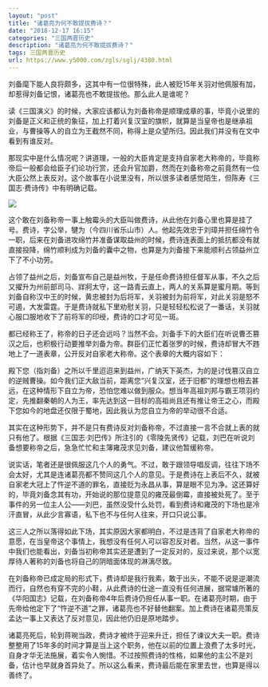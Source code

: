```yaml
---
layout: "post"
title: "诸葛亮为何不敢提拔费诗？"
date: "2018-12-17 16:15"
categories: "三国两晋历史"
description: "诸葛亮为何不敢提拔费诗？"
tags: 三国两晋历史
url: https://www.y5000.com/zgls/sglj/4380.html
---
```






刘备麾下能人良将颇多，这其中有一位很特殊，此人被贬15年关羽对他佩服有加，却惹得刘备记恨，诸葛亮也不敢提拔他。那么此人是谁呢？

读《三国演义》的时候，大家应该都认为刘备称帝是顺理成章的事，毕竟小说里的刘备是正义和正统的象征，加上打着兴复汉室的旗帜，就算是当皇帝也是继承祖业，与曹操等人的自立为王截然不同，称得上是众望所归。因此我们并没有在文中看到有谁反对。

那现实中是什么情况呢？讲道理，一般的大臣肯定是支持自家老大称帝的，毕竟称帝后一般都会给臣子们论功行赏，还会升官加爵，然而在刘备称帝之前竟然有一位大臣公然上表反对。这个故事在小说里没有，所以很多读者感觉陌生，但陈寿《三国志·费诗传》中有明确记载。

![](/uploads/allimg/161102/6-161102094612420.JPG)

这个敢在刘备称帝一事上触霉头的大臣叫做费诗，从此他在刘备心里也算是挂了号。费诗，字公举，犍为（今四川省乐山市）人。他起先效忠于刘璋并担任绵竹令一职，后来在刘备进攻绵竹并准备谋取益州的时候，费诗连表面上的抵抗都没有就直接投降，绵竹顺利成为刘备的囊中之物，也算是为刘备接下来能顺利占领益州立下了不小功劳。

占领了益州之后，刘备宣布自己是益州牧，于是任命费诗担任督军从事，不久之后又擢升为州前部司马、牂牁太守，这一路青云直上，两人的关系算是蜜月期。等到刘备自称汉中王的时候，黄忠被封为后将军，关羽被封为前将军，对此关羽是怒不可遏，大发雷霆。于是费诗就私下里劝慰关羽，只是轻轻松松说了一番话，关羽就心服口服地收下了前将军的印绶，费诗的口才可见一斑。

都已经称王了，称帝的日子还会远吗？当然不会。刘备手下的大臣们在听说曹丕篡汉之后，也积极行动要推举刘备为帝。群臣们正忙着张罗的时候，费诗却冒大不韪地上了一道表章，公开反对自家老大称帝。这个表章的大概内容如下：

殿下您（指刘备）之所以千里迢迢来到益州，广纳天下英杰，为的是讨伐篡汉自立的逆贼曹操。如今我们正大敌当前，距离您“兴复汉室，还于旧都”的理想也相去甚远，在这种情形下自立为帝，恐怕您难以做到服众。想当年高祖刘邦与霸王项羽约定，先推翻秦朝的人为王，率先达到这一目标的高祖尚且还有推让帝王之心，而殿下您如今的地盘还仅限于蜀地，因此我认为您自立为帝的举动很不合适。

其实在这种形势下，并不是只有费诗反对刘备称帝，不过直接一言不合就上表的就只有他了。根据《三国志·刘巴传》所注引的《零陵先贤传》记载，刘巴在听说刘备想要称帝之后，急急忙忙和主簿雍茂求见刘备，建议他暂缓称帝。

说实话，笔者还是很佩服这几个人的勇气。不过，敢于跟领导唱反调，往往下场不会太好，尤其是连诸葛亮都不赞同这几个人的意见。于是费诗在上表后不久，就被自家老大冠上了忤逆不道的罪名，直接贬为永昌从事，算是眼不见为净。这还算好的，毕竟刘备念其有功，开始说的那位提意见的雍茂最倒霉，直接被处死了。至于事件的另一位主人公——刘巴，虽然没受什么处罚，看到费诗和雍茂的下场也是冷汗直冒，从此少言寡语，私下也不与任何人往来，开口只说公事。

这三人之所以落得如此下场，其实原因大家都明白，不过是违背了自家老大称帝的意愿，在当皇帝这个事情上，我想没有任何人可以容忍反对者。当然，从这一事件中我们也能看出，刘备当初称帝其实还是遭到了一定反对的，反过来说，那个以宽厚待人著称的刘备也将自己的阴暗面体现的淋漓尽致。

在刘备称帝已成定局的形式下，费诗却是我行我素，敢于出头，不能不说是逆潮流而行，自然也有穿不完的小鞋，从此费诗的仕途一直没有任何进展，据常璩所著的《华阳国志》记载，在刘备称帝4年后费诗仍担任从事一职。在诸葛亮时期，由于先帝给他定下了“忤逆不道”之罪，诸葛亮也不好替他翻案。加上费诗在诸葛亮策反孟达一事上又表达了反对意见，因此他仍旧是原地踏步。

诸葛亮死后，轮到蒋琬当政，费诗才被终于迎来升迁，担任了谏议大夫一职。费诗整整用了15年多的时间才算是当上这个职务，他在以前的位置上浪费了太多时光，自身才华无法施展，着实令人惋惜。不过按照费诗的性格，如果他的主公不是刘备，估计也早就身首异处了。所以这么看来，费诗最后能在家里去世，也算是得以善终了。
